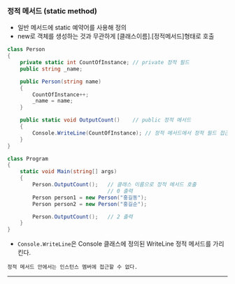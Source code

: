 ### 정적 메서드 (static method)
- 일반 메서드에 static 예약어를 사용해 정의
- new로 객체를 생성하는 것과 무관하게 [클래스이름].[정적메서드]형태로 호출

```csharp
class Person
{
    private static int CountOfInstance; // private 정적 필드
    public string _name;

    public Person(string name)
    {
        CountOfInstance++;
        _name = name;
    }

    public static void OutputCount()    // public 정적 메서드
    {
        Console.WriteLine(CountOfInstance); // 정적 메서드에서 정적 필드 접근
    }
}

class Program
{
    static void Main(string[] args)
    {
        Person.OutputCount();   // 클래스 이름으로 정적 메서드 호출
                                // 0 출력
        Person person1 = new Person("홍길동");
        Person person2 = new Person("홍길순");

        Person.OutputCount();   // 2 출력
    }
}
```
- `Console.WriteLine`은 Console 클래스에 정의된 WriteLine 정적 메서드를 가리킨다.
```
정적 메서드 안에서는 인스턴스 멤버에 접근할 수 없다.
```

****
<br>

